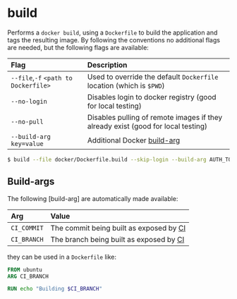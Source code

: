 # build

Performs a `docker build`, using a `Dockerfile` to build the application and tags the resulting image.
By following the conventions no additional flags are needed, but the following flags are available:

|      Flag                        |                   Description                                        |
| :------------------------------- | :-------------------------------------------------------------------- |
| `--file`,`-f` `<path to Dockerfile>`    | Used to override the default `Dockerfile` location (which is `$PWD`) |
| `--no-login`                     | Disables login to docker registry (good for local testing)           |
| `--no-pull`                      | Disables pulling of remote images if they already exist (good for local testing)           |
| `--build-arg key=value`          | Additional Docker [build-arg](https://docs.docker.com/engine/reference/commandline/build/#set-build-time-variables---build-arg) |

```sh
$ build --file docker/Dockerfile.build --skip-login --build-arg AUTH_TOKEN=abc
```

## Build-args
The following [build-arg] are automatically made available:

|      Arg    |                   Value                                |
| :---------- | :----------------------------------------------------- |
| `CI_COMMIT` | The commit being built as exposed by [CI](../ci/ci.md) |
| `CI_BRANCH` | The branch being built as exposed by [CI](../ci/ci.md) |

they can be used in a `Dockerfile` like:

```dockerfile
FROM ubuntu
ARG CI_BRANCH

RUN echo "Building $CI_BRANCH"
```

[build-args]: (https://docs.docker.com/engine/reference/commandline/build/#set-build-time-variables---build-arg)
